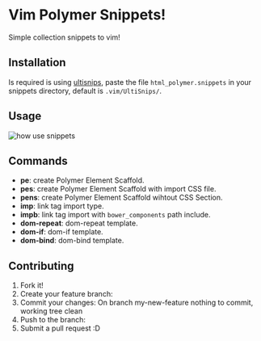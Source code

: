# Vim Polymer Snippets!  
Simple collection snippets to vim! 

## Installation
Is required is using [ultisnips](https://github.com/SirVer/ultisnips), paste the file `html_polymer.snippets` in your snippets  directory, default is `.vim/UltiSnips/`.

## Usage
![how use snippets](example.gif "How use snippets")

## Commands
* **pe**: create Polymer Element Scaffold.
* **pes**: create Polymer Element Scaffold with import CSS file.
* **pens**: create Polymer Element Scaffold wihtout CSS Section.
* **imp**: link tag import type.
* **impb**: link tag import with `bower_components` path include.
* **dom-repeat**: dom-repeat template.
* **dom-if**: dom-if template.
* **dom-bind**: dom-bind template.

## Contributing
1. Fork it!
2. Create your feature branch: 
3. Commit your changes: On branch my-new-feature
nothing to commit, working tree clean
4. Push to the branch: 
5. Submit a pull request :D
